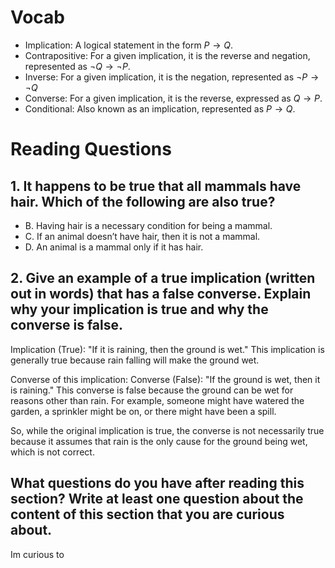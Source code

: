 # Vocab
- Implication: A logical statement in the form $P \rightarrow Q$.
- Contrapositive: For a given implication, it is the reverse and negation, represented as $\neg Q \rightarrow \neg P$.
- Inverse: For a given implication, it is the negation, represented as $\neg P \rightarrow \neg Q$
- Converse: For a given implication, it is the reverse, expressed as $Q \rightarrow P$.
- Conditional: Also known as an implication, represented as $P \rightarrow Q$.

# Reading Questions
## 1. It happens to be true that all mammals have hair. Which of the following are also true?
- B. Having hair is a necessary condition for being a mammal.
- C. If an animal doesn’t have hair, then it is not a mammal.
- D. An animal is a mammal only if it has hair.

## 2. Give an example of a true implication (written out in words) that has a false converse. Explain why your implication is true and why the converse is false.
Implication (True): "If it is raining, then the ground is wet."
This implication is generally true because rain falling will make the ground wet.

Converse of this implication:
Converse (False): "If the ground is wet, then it is raining."
This converse is false because the ground can be wet for reasons other than rain. For example, someone might have watered the garden, a sprinkler might be on, or there might have been a spill.

So, while the original implication is true, the converse is not necessarily true because it assumes that rain is the only cause for the ground being wet, which is not correct.

## What questions do you have after reading this section? Write at least one question about the content of this section that you are curious about.
Im curious to 